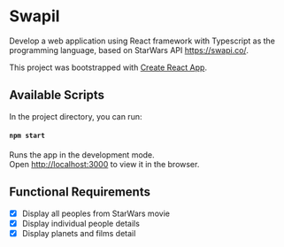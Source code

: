 # Swapil
Develop a web application using React framework with Typescript as the programming language, based on StarWars API https://swapi.co/.

This project was bootstrapped with [Create React App](https://github.com/facebook/create-react-app).

## Available Scripts

In the project directory, you can run:

#### `npm start`

Runs the app in the development mode.<br>
Open [http://localhost:3000](http://localhost:3000) to view it in the browser.

## Functional Requirements
- [x] Display all peoples from StarWars movie
- [x] Display individual people details
- [x] Display planets and films detail
